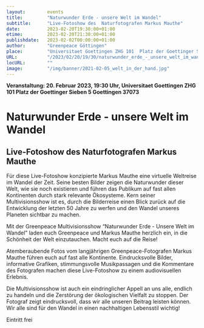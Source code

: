 ```yaml
---
layout:        events
title:         "Naturwunder Erde - unsere Welt im Wandel"
subtitle:      "Live-Fotoshow des  Naturfotografen Markus Mauthe"
date:          2023-02-20T19:30:00+01:00
etime:         2023-02-20T21:30:00+01:00
publishdate:   2023-02-02T00:00:00+01:00
author:        "Greenpeace Göttingen"
place:         "Universitaet Goettingen ZHG 101  Platz der Goettinger Sieben 5 Goettingen 37073"
URL:           "/2023/02/20/19/30/naturwunder_erde_-_unsere_welt_im_wandel"
locURL:        ""
image:         "/img/banner/2021-02-05_welt_in_der_hand.jpg"
---
```


**Veranstaltung: 20. Februar 2023, 19:30 Uhr, Universitaet Goettingen ZHG 101  Platz der Goettinger Sieben 5 Goettingen 37073**

Naturwunder Erde - unsere Welt im Wandel
===========

Live-Fotoshow des  Naturfotografen Markus Mauthe
-----------
Für diese Live-Fotoshow konzipierte Markus Mauthe eine virtuelle Weltreise im Wandel der Zeit. Seine besten Bilder zeigen die Naturwunder dieser Welt, wie sie noch existieren und führen das Publikum auf fast allen Kontinenten durch stark relevante Ökosysteme. Kern seiner Multivisionsshow ist es, durch die Bilderreise einen Blick zurück auf die Entwicklung der letzten 50 Jahre zu werfen und den Wandel unseres Planeten sichtbar zu machen.

Mit der Greenpeace Multivisionsshow “Naturwunder Erde - Unsere Welt im Wandel” laden euch Greenpeace und Markus Mauthe herzlich ein, in die Schönheit der Welt einzutauchen. Macht euch auf die Reise!

Atemberaubende Fotos vom langjährigen Greenpeace-Fotografen Markus Mauthe führen euch auf fast alle Kontinente. Eindrucksvolle Bilder, informative Grafiken, stimmungsvolle Musikpassagen und die Kommentare des Fotografen machen diese Live-Fotoshow zu einem audiovisuellen Erlebnis.

Die Multivisionsshow ist auch ein eindringlicher Appell an uns alle, endlich zu handeln und die Zerstörung der ökologischen Vielfalt zu stoppen. Der Fotograf zeigt eindrucksvoll, dass wir alle unseren Beitrag leisten können. Wir alle sind für den Wandel in einen nachhaltigen Lebensstil wichtig!


Eintritt frei

